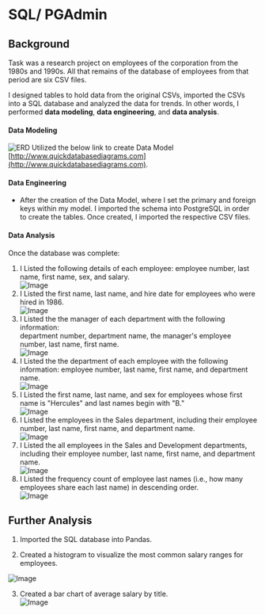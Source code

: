 # SQL/ PGAdmin

## Background

Task was a research project on employees of the corporation from the 1980s and 1990s. All that remains of the database of employees from that period are six CSV files.

I designed tables to hold data from the original CSVs, imported the CSVs into a SQL database and analyzed the data for trends. In other words, I performed **data modeling**, **data engineering**, and **data analysis**.
 

#### Data Modeling
![ERD](./assets/ERD_HA_FINAL.png)
Utilized the below link to create Data Model<br> 
[http://www.quickdatabasediagrams.com](http://www.quickdatabasediagrams.com).

#### Data Engineering

* After the creation of the Data Model, where I set the primary and foreign keys within my model. I imported the schema into PostgreSQL in order to create the tables. Once created, I imported the respective CSV files. 

#### Data Analysis

Once the database was complete:

1. I Listed the following details of each employee: employee number, last name, first name, sex, and salary.<br>
![Image](./assets/Q1.png)
2. I Listed the first name, last name, and hire date for employees who were hired in 1986.<br>
![Image](./assets/Q2.png)
3. I Listed the the manager of each department with the following information: <br>
department number, department name, the manager's employee number, last name, first name.<br>
![Image](./assets/Q3.png)
4. I Listed the the department of each employee with the following information: employee number, last name, first name, and department name.<br>
![Image](./assets/Q4.png)
5. I Listed the first name, last name, and sex for employees whose first name is "Hercules" and last names begin with "B."<br>
![Image](./assets/Q5.png)
6. I Listed the employees in the Sales department, including their employee number, last name, first name, and department name.<br>
![Image](./assets/Q6.png)
7. I Listed the all employees in the Sales and Development departments, including their employee number, last name, first name, and department name.<br>
![Image](./assets/Q7.png)
8. I Listed the frequency count of employee last names (i.e., how many employees share each last name) in descending order.<br>
![Image](./assets/Q8.png)

## Further Analysis

1. Imported the SQL database into Pandas. 

2. Created a histogram to visualize the most common salary ranges for employees.<br>

![Image](./assets/Average_Salaries_By_Title.png)

3. Created a bar chart of average salary by title.<br>
![Image](./assets/Salary_Ranges_Emp.png)


